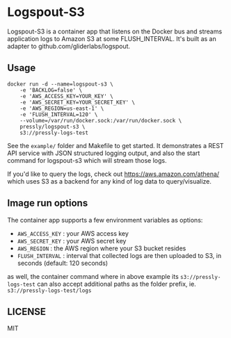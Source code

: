 # Logspout-S3

Logspout-S3 is a container app that listens on the Docker bus and streams
application logs to Amazon S3 at some FLUSH_INTERVAL. It's built as an adapter
to github.com/gliderlabs/logspout.


## Usage

```shell
docker run -d --name=logspout-s3 \
	-e 'BACKLOG=false' \
	-e 'AWS_ACCESS_KEY=YOUR_KEY' \
	-e 'AWS_SECRET_KEY=YOUR_SECRET_KEY' \
	-e 'AWS_REGION=us-east-1' \
	-e 'FLUSH_INTERVAL=120' \
	--volume=/var/run/docker.sock:/var/run/docker.sock \
	pressly/logspout-s3 \
	s3://pressly-logs-test
```

See the `example/` folder and Makefile to get started. It demonstrates a REST API
service with JSON structured logging output, and also the start command
for logspout-s3 which will stream those logs.

If you'd like to query the logs, check out https://aws.amazon.com/athena/ which
uses S3 as a backend for any kind of log data to query/visualize.


## Image run options

The container app supports a few environment variables as options:

* `AWS_ACCESS_KEY` : your AWS access key
* `AWS_SECRET_KEY` : your AWS secret key
* `AWS_REGION` : the AWS region where your S3 bucket resides
* `FLUSH_INTERVAL` : interval that collected logs are then uploaded to S3, in seconds (default: 120 seconds)

as well, the container command where in above example its `s3://pressly-logs-test` can also
accept additional paths as the folder prefix, ie. `s3://pressly-logs-test/logs`


## LICENSE

MIT
